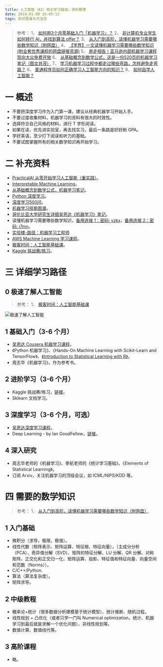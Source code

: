 ```yaml
---
title: 人工智能（AI）相关学习路径、资料整理
date: 2019-01-08 16:45:13
tags: 知识图谱与方法论
---
```

> 参考：
1、 [如何用3个月零基础入门「机器学习」？](https://zhuanlan.zhihu.com/p/29704017)
2、 [非计算机专业学生如何转行 AI，并找到算法 offer？](https://www.zhihu.com/question/265041005)
3、 [从入门到高阶，读懂机器学习需要哪些数学知识（附网盘）](https://zhuanlan.zhihu.com/p/36018667)
4、 [【学界】一文读懂机器学习需要哪些数学知识(附全套优秀课程的网盘链接资源)](https://zhuanlan.zhihu.com/p/33999430)
5、 [奔走相告！亚马逊内部机器学习课程现向大众免费开放](https://zhuanlan.zhihu.com/p/51011016)
6、 [从基础概念到数学公式，这是一份520页的机器学习笔记（图文并茂）](https://zhuanlan.zhihu.com/p/36287950)
7、 [学习机器学习过程中都走过哪些弯路，怎样避免走弯路？](https://www.zhihu.com/question/265000993/answer/288147789)
8、 [普通程序员如何正确学习人工智能方向的知识？](https://www.zhihu.com/question/51039416/answer/126821822)
9、 [如何自学人工智能？](https://www.zhihu.com/question/21277368/answer/550671387)

# 一 概述
- 不要把深度学习作为入门第一课，建议从经典机器学习开始入手。
- 不要过度收集材料，机器学习的资料有很大的时效性。
- 选择符合自己风格的材料，进行 T 字形阅读。
- 如果在读，优先进实验室，再去找实习，最后一条路是好好刷 GPA。
- 学好英语，至少打下阅读和听力的基础。
- 不要试图掌握所有的相关数学知识再开始学习。

# 二 补充资料
- [PracticalAI 从零开始学习人工智能（重实践）](https://github.com/GokuMohandas/practicalAI/)。
- [Interpretable Machine Learning](https://christophm.github.io/interpretable-ml-book/index.html)。
- [从基础概念到数学公式，机器学习笔记](https://pan.baidu.com/s/1tNXYQNadAsDGfPvuuj7_Tw#list/path=%2F)。
- [Python 深度学习](https://book.douban.com/subject/30293801/)。
- [深度学习500问](https://github.com/scutan90/DeepLearning-500-questions)。
- [机器学习技能图谱](https://github.com/TeamStuQ/skill-map/blob/master/data/designbyStuQ/png-MachineLearning-by-StuQ.png)。
- [哥伦比亚大学研究生详细吴恩达《机器学习》笔记](https://wei2624.github.io/machine%20learning/Machine-Learning-Notes/)。
- 读懂机器学习需要哪些数学知识，[备用连接 1：密码: yzkx](https://pan.baidu.com/s/1rEoidASC51_gDMcLpi1wxQ)，[备用连接 2：密码: i7mn](https://pan.baidu.com/s/1PCkS--EpbOaQ7LD8HGlBfQ)。
- [实验楼-路径：机器学习工程师](https://www.shiyanlou.com/paths/20)
- [AWS Machine Learning 学习课程](https://aws.amazon.com/cn/training/learning-paths/machine-learning/)。
- [极客时间：人工智能基础课](https://time.geekbang.org/column/intro/62)。
- [Kaggle 挑战赛/练习](https://www.kaggle.com/)。

# 三 详细学习路径
## 0 极速了解人工智能
> 参考：
1、 [极客时间：人工智能基础课](https://time.geekbang.org/column/intro/62)

![极速了解人工智能](图1.PNG)

## 1 基础入门（3-6 个月）
- [吴恩达 Cousera 机器学习课程](https://www.coursera.org/learn/machine-learning)。
- 《Python 机器学习》、《Hands-On Machine Learning with Scikit-Learn and TensorFlow》、[《Introduction to Statistical Learning with R》](http://www-bcf.usc.edu/~gareth/ISL/ISLR%20First%20Printing.pdf)。
- 周志华《机器学习》，作为参考书。

## 2 进阶学习（3-6 个月）
- Kaggle 挑战赛/练习，[链接](https://www.kaggle.com/)。
- Sklearn 文档学习。

## 3 深度学习（3-6 个月，可选）
- [吴恩达深度学习课程](https://mooc.study.163.com/smartSpec/detail/1001319001.htm)。
- Deep Learning - by Ian GoodFellow，[链接](https://github.com/exacity/deeplearningbook-chinese)。

## 4 深入研究
- 周志华老师的《机器学习》、李航老师的《统计学习基础》、《Elements of Statistical Learning》。
- 订阅 Arxiv，关注机器学习的顶级会议，如 ICML/NIPS/KDD 等。

# 四 需要的数学知识
> 参考：
1、 [从入门到高阶，读懂机器学习需要哪些数学知识（附网盘）](https://zhuanlan.zhihu.com/p/36018667)

## 1 入门基础
- 微积分（求导，极限，极值）。
- 线性代数（矩阵表示、矩阵运算、特征根、特征向量），（主成分分析（PCA）、奇异值分解（SVD）、矩阵的特征分解、LU 分解、QR 分解、对称矩阵、正交化和正交归一化、矩阵运算、投影、特征值和特征向量、向量空间和范数（Norms））。
- C/C++/Python.
- 算法（算法复杂度）。
- 矩阵求导。

## 2 中级教程
- 概率论+统计（很多数据分析建模基于统计模型）、统计推断、随机过程。
- 线性规划 + 凸优化（或者只学一门叫 Numerical optimization，统计、机器学习到最后就是求解一个优化问题）、非线性规划等。
- 数值计算、数值线代等。

## 3 高阶课程
- 略。